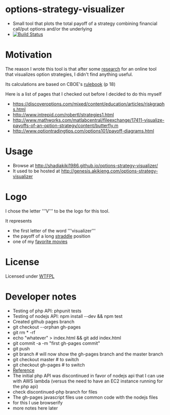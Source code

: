 # options-strategy-visualizer
* Small tool that plots the total payoff of a strategy combining financial call/put options and/or the underlying
* [![Build Status](https://secure.travis-ci.org/shadiakiki1986/options-strategy-visualizer.png)](http://travis-ci.org/shadiakiki1986/options-strategy-visualizer)

# Motivation
The reason I wrote this tool is that after some [research](http://lmgtfy.com/?q=options+strategy+visualize) for an online tool that visualizes option strategies, I didn't find anything useful.

Its calculations are based on CBOE's [rulebook](http://www.cboe.com/micro/margin/strategy.aspx) (p 18)

Here is a list of pages that I checked out before I decided to do this myself
* https://discoveroptions.com/mixed/content/education/articles/riskgraphs.html 
* http://www.intrepid.com/robertl/strategies1.html
* http://www.mathworks.com/matlabcentral/fileexchange/17411-visualize-payoffs-of-an-option-strategy/content/butterfly.m
* http://www.optiontradingtips.com/options101/payoff-diagrams.html

# Usage
* Browse at http://shadiakiki1986.github.io/options-strategy-visualizer/
 * It used to be hosted at http://genesis.akikieng.com/options-strategy-visualizer

# Logo
I chose the letter '''V''' to be the logo for this tool.

It represents 
* the first letter of the word '''visualizer''' 
* the payoff of a long [straddle](https://en.wikipedia.org/wiki/Straddle) position
* one of my [favorite movies](https://en.wikipedia.org/wiki/V_for_Vendetta)

# License
Licensed under [WTFPL](http://www.wtfpl.net/)

# Developer notes
* Testing of php API: phpunit tests
* Testing of nodejs API: npm install --dev && npm test
* Created github pages branch
 * git checkout --orphan gh-pages
 * git rm * -rf
 * echo "whatever" > index.html && git add index.html
 * git commit -a -m "first gh-pages commit"
 * git push
 * git branch # will now show the gh-pages branch and the master branch
 * git checkout master # to switch
 * git checkout gh-pages # to switch
 * [Reference](https://help.github.com/articles/creating-project-pages-manually/)
* The initial php API was discontinued in favor of nodejs api that I can use with AWS lambda (versus the need to have an EC2 instance running for the php api)
 * check discontinued-php branch for files
* The gh-pages javascript files use common code with the nodejs files
 * for this I use browserify
 * more notes here later
